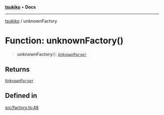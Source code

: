 [**tsukiko**](../README.md) • **Docs**

***

[tsukiko](../README.md) / unknownFactory

# Function: unknownFactory()

> **unknownFactory**(): [`UnknownParser`](../classes/UnknownParser.md)

## Returns

[`UnknownParser`](../classes/UnknownParser.md)

## Defined in

[src/factory.ts:48](https://github.com/BIYUEHU/tsukiko/blob/aa7a414bb89555b3910dd9d229f505891bded4ee/src/factory.ts#L48)
